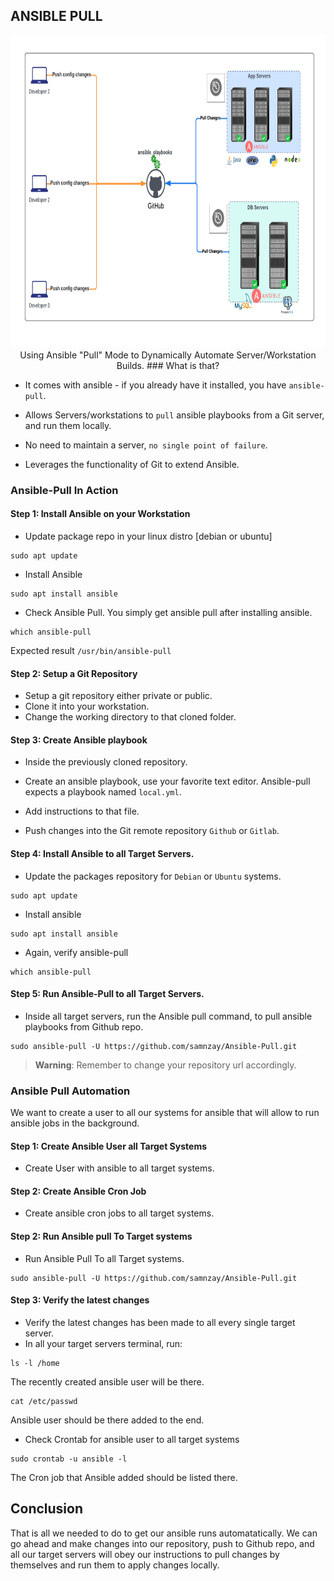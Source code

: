 ## ANSIBLE PULL
<p align="center">

<img width="100%" height="500" src="/Ansible-Pull/Architecture/Ansible-Pull.png" alt="Ansible-Automation">
Using Ansible "Pull" Mode to Dynamically Automate Server/Workstation Builds.
### What is that?

- It comes with ansible - if you already have it installed, you have `ansible-pull`.
- Allows Servers/workstations to `pull` ansible playbooks from a Git server, and run them locally.

- No need to maintain a server, `no single point of failure`.
- Leverages the functionality of Git to extend Ansible.

### Ansible-Pull In Action

#### Step 1: Install Ansible on your Workstation

- Update package repo in your linux distro [debian or ubuntu]
```shell
sudo apt update

```
- Install Ansible
```shell
sudo apt install ansible
```
- Check Ansible Pull. You simply get ansible pull after installing ansible.
```shell
which ansible-pull
```
Expected result
```/usr/bin/ansible-pull```
#### Step 2: Setup a Git Repository
- Setup a git repository either private or public.
- Clone it into your workstation.
- Change the working directory to that cloned folder.

#### Step 3: Create Ansible playbook
- Inside the previously cloned repository.
- Create an ansible playbook, use your favorite text editor. Ansible-pull expects a playbook named `local.yml`.

- Add instructions to that file.
- Push changes into the Git remote repository `Github` or `Gitlab`.

#### Step 4: Install Ansible to all Target Servers.
- Update the packages repository for `Debian` or `Ubuntu` systems.
```shell
sudo apt update
```
- Install ansible 
```shell
sudo apt install ansible
```
- Again, verify ansible-pull
```shell
which ansible-pull
```

#### Step 5: Run Ansible-Pull to all Target Servers.
- Inside all target servers, run the Ansible pull command, to pull ansible playbooks from Github repo.
```shell
sudo ansible-pull -U https://github.com/samnzay/Ansible-Pull.git
```
>**Warning**: Remember to change your repository url accordingly.

### Ansible Pull Automation

We want to create a user to all our systems for ansible that will allow to run ansible jobs in the background.

#### Step 1: Create Ansible User all Target Systems
- Create User with ansible to all target systems.

#### Step 2: Create Ansible Cron Job
- Create ansible cron jobs to all target systems.

#### Step 2: Run Ansible pull To Target systems
- Run Ansible Pull To all Target systems.

```shell
sudo ansible-pull -U https://github.com/samnzay/Ansible-Pull.git
```

#### Step 3: Verify the latest changes
- Verify the latest changes has been made to all every single target server.
- In all your target servers terminal, run:
```shell
ls -l /home
```

The recently created ansible user will be there.

```shell
cat /etc/passwd
```
Ansible user should be there added to the end.

-  Check Crontab for ansible user to all target systems
```shell
sudo crontab -u ansible -l
```
The Cron job that Ansible added should be listed there.

## Conclusion

That is all we needed to do to get our ansible runs automatatically.
We can go ahead and make changes into our repository, push to Github repo, and all our target servers will obey our instructions to pull changes by themselves and run them to apply changes locally.


